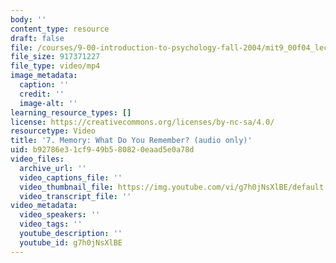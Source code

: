 ```yaml
---
body: ''
content_type: resource
draft: false
file: /courses/9-00-introduction-to-psychology-fall-2004/mit9_00f04_lec07_360p_16_9.mp4
file_size: 917371227
file_type: video/mp4
image_metadata:
  caption: ''
  credit: ''
  image-alt: ''
learning_resource_types: []
license: https://creativecommons.org/licenses/by-nc-sa/4.0/
resourcetype: Video
title: '7. Memory: What Do You Remember? (audio only)'
uid: b92786e3-1cf9-49b5-8082-0eaad5e0a78d
video_files:
  archive_url: ''
  video_captions_file: ''
  video_thumbnail_file: https://img.youtube.com/vi/g7h0jNsXlBE/default.jpg
  video_transcript_file: ''
video_metadata:
  video_speakers: ''
  video_tags: ''
  youtube_description: ''
  youtube_id: g7h0jNsXlBE
---
```

